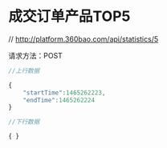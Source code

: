 # 成交订单产品TOP5

// http://platform.360bao.com/api/statistics/5

请求方法：POST

```javascript
//上行数据

{
    "startTime":1465262223,
    "endTime":1465262224
}

```

```javascript
//下行数据

{ }

```
